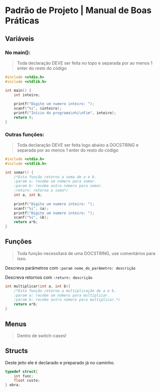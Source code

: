 # Padrão de Projeto | Manual de Boas Práticas

## Variáveis
### No main():
> Toda declaração DEVE ser feita no topo e separada por ao menos 1 enter do resto do código
```C
#include <stdio.h>
#include <stdlib.h>

int main() {
    int inteiro;
    
    printf("Digite um numero inteiro: ");
    scanf("%i", &inteiro);
    printf("Início do programa\n%i\nFim", inteiro);
    return 0;
}
```
### Outras funções:
> Toda declaração DEVE ser feita logo abaixo a DOCSTRING e separada por ao menos 1 enter do resto do código
```C
#include <stdio.h>
#include <stdlib.h>

int somar() {
    /*Esta função retorna a soma de a e b.
    :param a: recebe um número para somar.
    :param b: recebe outro número para somar.
    :return: retorna a soma*/
    int a, int b;
    
    printf("Digite um numero inteiro: ");
    scanf("%i", &a);
    printf("Digite um numero inteiro: ");
    scanf("%i", &b);
    return a*b;
}
```



## Funções

> Toda função necessitará de uma DOCSTRING, use comentários para isso.

Descreva parâmetros com `:param nome_do_parâmetro: descrição`

Descreva retornos com `:return: descrição`
```C
int multiplicar(int a, int b){
    /*Esta função retorna a multiplicação de a e b.
    :param a: recebe um número para multiplicar.
    :param b: recebe outro número para multiplicar.*/
    return a*b;
}
```

## Menus

> Dentro de switch-cases!

## Structs

Deste jeito ele é declarado e preparado já no caminho.

```C
typedef struct{
    int func;
    float custo;
} obra;
```